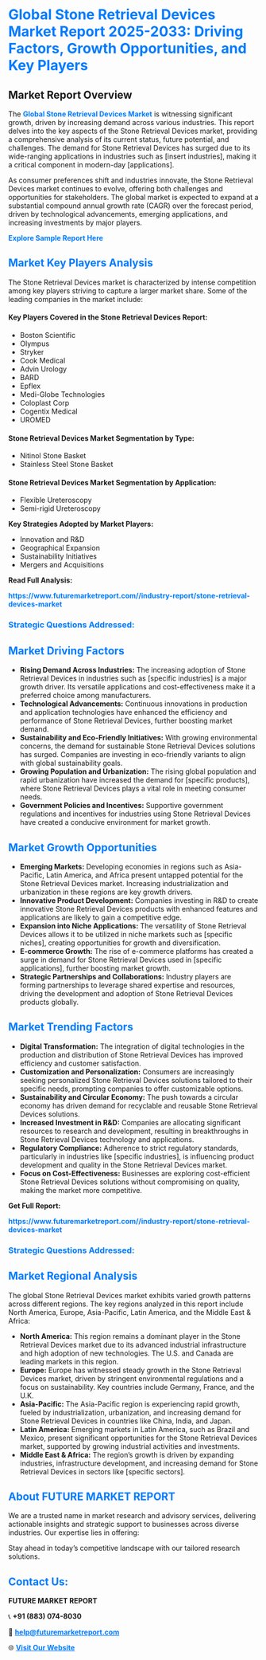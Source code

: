<h1 style="color: #007BFF;">Global Stone Retrieval Devices Market Report 2025-2033: Driving Factors, Growth Opportunities, and Key Players</h1>

<section id="overview">
<h2>Market Report Overview</h2>
<p>The <a href="https://www.futuremarketreport.com//industry-report/stone-retrieval-devices-market" style="color: #007BFF; text-decoration: none;"><strong>Global Stone Retrieval Devices Market</strong></a> is witnessing significant growth, driven by increasing demand across various industries. This report delves into the key aspects of the Stone Retrieval Devices market, providing a comprehensive analysis of its current status, future potential, and challenges. The demand for Stone Retrieval Devices has surged due to its wide-ranging applications in industries such as [insert industries], making it a critical component in modern-day [applications].</p>
<p>As consumer preferences shift and industries innovate, the Stone Retrieval Devices market continues to evolve, offering both challenges and opportunities for stakeholders. The global market is expected to expand at a substantial compound annual growth rate (CAGR) over the forecast period, driven by technological advancements, emerging applications, and increasing investments by major players.</p>
</section>

<section id="overview">
<p><a href="https://www.futuremarketreport.com//request-sample/reportId=64846" style="color: #007BFF; text-decoration: none;"><strong>Explore Sample Report Here</strong></a></p>
</section>

<section id="key-players">
<h2 style="color: #007BFF;">Market Key Players Analysis</h2>
<p>The Stone Retrieval Devices market is characterized by intense competition among key players striving to capture a larger market share. Some of the leading companies in the market include:</p>
<h4>Key Players Covered in the Stone Retrieval Devices Report:</h4>
<ul><li>Boston Scientific</li><li>Olympus</li><li>Stryker</li><li>Cook Medical</li><li>Advin Urology</li><li>BARD</li><li>Epflex</li><li>Medi-Globe Technologies</li><li>Coloplast Corp</li><li>Cogentix Medical</li><li>UROMED</li></ul>
<h4>Stone Retrieval Devices Market Segmentation by Type:</h4>
<ul><li>Nitinol Stone Basket</li><li>Stainless Steel Stone Basket</li></ul>

<h4>Stone Retrieval Devices Market Segmentation by Application:</h4>
<ul><li>Flexible Ureteroscopy</li><li>Semi-rigid Ureteroscopy</li></ul>
<p><strong>Key Strategies Adopted by Market Players:</strong></p>
<ul>
<li>Innovation and R&D</li>
<li>Geographical Expansion</li>
<li>Sustainability Initiatives</li>
<li>Mergers and Acquisitions</li>
</ul>
</section>

<section>
<p><strong>Read Full Analysis: </strong></p><a href="https://www.futuremarketreport.com//industry-report/stone-retrieval-devices-market" style="color: #007BFF; text-decoration: none;"><strong>https://www.futuremarketreport.com//industry-report/stone-retrieval-devices-market</strong></a>
<h3 style="color: #007BFF;">Strategic Questions Addressed:</h3>
</section>

<section id="driving-factors">
<h2 style="color: #007BFF;">Market Driving Factors</h2>
<ul>
<li><strong>Rising Demand Across Industries:</strong> The increasing adoption of Stone Retrieval Devices in industries such as [specific industries] is a major growth driver. Its versatile applications and cost-effectiveness make it a preferred choice among manufacturers.</li>
<li><strong>Technological Advancements:</strong> Continuous innovations in production and application technologies have enhanced the efficiency and performance of Stone Retrieval Devices, further boosting market demand.</li>
<li><strong>Sustainability and Eco-Friendly Initiatives:</strong> With growing environmental concerns, the demand for sustainable Stone Retrieval Devices solutions has surged. Companies are investing in eco-friendly variants to align with global sustainability goals.</li>
<li><strong>Growing Population and Urbanization:</strong> The rising global population and rapid urbanization have increased the demand for [specific products], where Stone Retrieval Devices plays a vital role in meeting consumer needs.</li>
<li><strong>Government Policies and Incentives:</strong> Supportive government regulations and incentives for industries using Stone Retrieval Devices have created a conducive environment for market growth.</li>
</ul>
</section>

<section id="growth-opportunities">
<h2 style="color: #007BFF;">Market Growth Opportunities</h2>
<ul>
<li><strong>Emerging Markets:</strong> Developing economies in regions such as Asia-Pacific, Latin America, and Africa present untapped potential for the Stone Retrieval Devices market. Increasing industrialization and urbanization in these regions are key growth drivers.</li>
<li><strong>Innovative Product Development:</strong> Companies investing in R&D to create innovative Stone Retrieval Devices products with enhanced features and applications are likely to gain a competitive edge.</li>
<li><strong>Expansion into Niche Applications:</strong> The versatility of Stone Retrieval Devices allows it to be utilized in niche markets such as [specific niches], creating opportunities for growth and diversification.</li>
<li><strong>E-commerce Growth:</strong> The rise of e-commerce platforms has created a surge in demand for Stone Retrieval Devices used in [specific applications], further boosting market growth.</li>
<li><strong>Strategic Partnerships and Collaborations:</strong> Industry players are forming partnerships to leverage shared expertise and resources, driving the development and adoption of Stone Retrieval Devices products globally.</li>
</ul>
</section>

<section id="trending-factors">
<h2 style="color: #007BFF;">Market Trending Factors</h2>
<ul>
<li><strong>Digital Transformation:</strong> The integration of digital technologies in the production and distribution of Stone Retrieval Devices has improved efficiency and customer satisfaction.</li>
<li><strong>Customization and Personalization:</strong> Consumers are increasingly seeking personalized Stone Retrieval Devices solutions tailored to their specific needs, prompting companies to offer customizable options.</li>
<li><strong>Sustainability and Circular Economy:</strong> The push towards a circular economy has driven demand for recyclable and reusable Stone Retrieval Devices solutions.</li>
<li><strong>Increased Investment in R&D:</strong> Companies are allocating significant resources to research and development, resulting in breakthroughs in Stone Retrieval Devices technology and applications.</li>
<li><strong>Regulatory Compliance:</strong> Adherence to strict regulatory standards, particularly in industries like [specific industries], is influencing product development and quality in the Stone Retrieval Devices market.</li>
<li><strong>Focus on Cost-Effectiveness:</strong> Businesses are exploring cost-efficient Stone Retrieval Devices solutions without compromising on quality, making the market more competitive.</li>
</ul>
</section>

<section>
<p><strong>Get Full Report: </strong></p><a href="https://www.futuremarketreport.com//industry-report/stone-retrieval-devices-market" style="color: #007BFF; text-decoration: none;"><strong>https://www.futuremarketreport.com//industry-report/stone-retrieval-devices-market</strong></a>
<h3 style="color: #007BFF;">Strategic Questions Addressed:</h3>
</section>


<section id="regional-analysis">
<h2 style="color: #007BFF;">Market Regional Analysis</h2>
<p>The global Stone Retrieval Devices market exhibits varied growth patterns across different regions. The key regions analyzed in this report include North America, Europe, Asia-Pacific, Latin America, and the Middle East & Africa:</p>
<ul>
<li><strong>North America:</strong> This region remains a dominant player in the Stone Retrieval Devices market due to its advanced industrial infrastructure and high adoption of new technologies. The U.S. and Canada are leading markets in this region.</li>
<li><strong>Europe:</strong> Europe has witnessed steady growth in the Stone Retrieval Devices market, driven by stringent environmental regulations and a focus on sustainability. Key countries include Germany, France, and the U.K.</li>
<li><strong>Asia-Pacific:</strong> The Asia-Pacific region is experiencing rapid growth, fueled by industrialization, urbanization, and increasing demand for Stone Retrieval Devices in countries like China, India, and Japan.</li>
<li><strong>Latin America:</strong> Emerging markets in Latin America, such as Brazil and Mexico, present significant opportunities for the Stone Retrieval Devices market, supported by growing industrial activities and investments.</li>
<li><strong>Middle East & Africa:</strong> The region’s growth is driven by expanding industries, infrastructure development, and increasing demand for Stone Retrieval Devices in sectors like [specific sectors].</li>
</ul>
</section>

<footer>
<h2 style="color: #007BFF;">About FUTURE MARKET REPORT</h2>
<p>We are a trusted name in market research and advisory services, delivering actionable insights and strategic support to businesses across diverse industries. Our expertise lies in offering:</p>

<p>Stay ahead in today’s competitive landscape with our tailored research solutions.</p>

<h2 style="color: #007BFF;">Contact Us:</h2>
<p><strong>FUTURE MARKET REPORT</strong></p>
<p>📞 <strong>+91 (883) 074-8030</strong></p>
<p>📧 <strong><a href="mailto:help@futuremarketreport.com" style="color: #007BFF;">help@futuremarketreport.com</a></strong></p>
<p>🌐 <strong><a href="https://www.futuremarketreport.com/" style="color: #007BFF;">Visit Our Website</a></strong></p>
</footer>